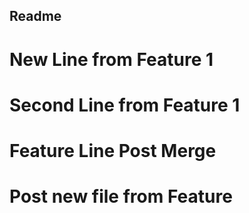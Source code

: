 ## Readme

# New Line from Feature 1

# Second Line from Feature 1

# Feature Line Post Merge

# Post new file from Feature
